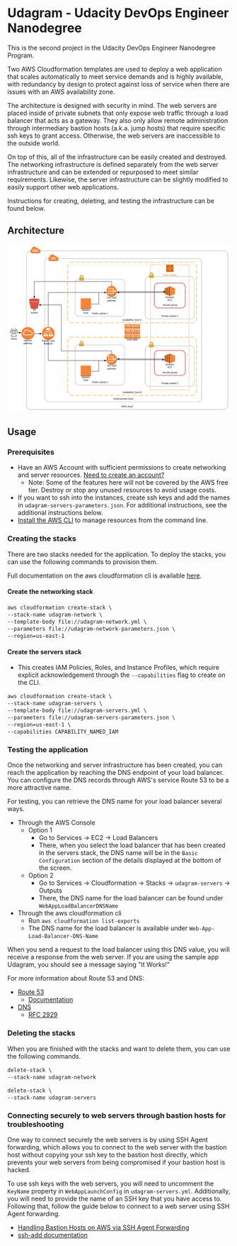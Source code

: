# Udagram - Udacity DevOps Engineer Nanodegree

This is the second project in the Udacity DevOps Engineer Nanodegree Program.

Two AWS Cloudformation templates are used to deploy a web application that scales automatically to meet service demands and is highly available, with redundancy by design to protect against loss of service when there are issues with an AWS availability zone.

The architecture is designed with security in mind. The web servers are placed inside of private subnets that only expose web traffic through a load balancer that acts as a gateway. They also only allow remote administration through intermediary bastion hosts (a.k.a. jump hosts) that require specific ssh keys to grant access. Otherwise, the web servers are inaccessible to the outside world. 

On top of this, all of the infrastructure can be easily created and destroyed. The networking infrastructure is defined separately from the web server infrastructure and can be extended or repurposed to meet similar requirements. Likewise, the server infrastructure can be slightly modified to easily support other web applications. 

Instructions for creating, deleting, and testing the infrastructure can be found below.

## Architecture

![Architecture Diagram](https://github.com/Jonathan-Llovet/udacity-devops-nd-infrastructure-as-code/blob/master/diagram/Project-2-Udagram-Udacity-DevOps-Engineer-Nanodegree.svg)

## Usage

### Prerequisites

- Have an AWS Account with sufficient permissions to create networking and server resources. [Need to create an account?](https://aws.amazon.com/premiumsupport/knowledge-center/create-and-activate-aws-account/)
    - Note: Some of the features here will not be covered by the AWS free tier. Destroy or stop any unused resources to avoid usage costs.
- If you want to ssh into the instances, create ssh keys and add the names in `udagram-servers-parameters.json`. For additional instructions, see the additional instructions below.
- [Install the AWS CLI](https://docs.aws.amazon.com/cli/latest/userguide/cli-chap-install.html) to manage resources from the command line. 

### Creating the stacks
There are two stacks needed for the application. To deploy the stacks, you can use the following commands to provision them.

Full documentation on the aws cloudformation cli is available [here](https://docs.aws.amazon.com/cli/latest/reference/cloudformation/index.html).

#### Create the networking stack

```SHELL
aws cloudformation create-stack \
--stack-name udagram-network \
--template-body file://udagram-network.yml \
--parameters file://udagram-network-parameters.json \
--region=us-east-1
```

#### Create the servers stack

- This creates IAM Policies, Roles, and Instance Profiles, which require explicit acknowledgement through the `--capabilities` flag to create on the CLI.

```SHELL
aws cloudformation create-stack \
--stack-name udagram-servers \
--template-body file://udagram-servers.yml \
--parameters file://udagram-servers-parameters.json \
--region=us-east-1 \
--capabilities CAPABILITY_NAMED_IAM
```

### Testing the application
Once the networking and server infrastructure has been created, you can reach the application by reaching the DNS endpoint of your load balancer. You can configure the DNS records through AWS's service Route 53 to be a more attractive name.

For testing, you can retrieve the DNS name for your load balancer several ways.

- Through the AWS Console
    - Option 1
        - Go to Services -> EC2 -> Load Balancers
        - There, when you select the load balancer that has been created in the servers stack, the DNS name will be in the `Basic Configuration` section of the details displayed at the bottom of the screen.
    - Option 2
        - Go to Services -> Cloudformation -> Stacks -> `udagram-servers` -> Outputs
        - There, the DNS name for the load balancer can be found under `WebAppLoadBalancerDNSName`
- Through the aws cloudformation cli
    - Run `aws cloudformation list-exports`
    - The DNS name for the load balancer is available under `Web-App-Load-Balancer-DNS-Name`

When you send a request to the load balancer using this DNS value, you will receive a response from the web server. If you are using the sample app Udagram, you should see a message saying "It Works!"

For more information about Route 53 and DNS:
- [Route 53](https://www.youtube.com/watch?v=10JKpg-eqZU)
    - [Documentation](https://docs.aws.amazon.com/route53/)
- [DNS](https://www.youtube.com/watch?v=VwpP8PUzqLw)
    - [RFC 2929](https://tools.ietf.org/html/rfc2929)

### Deleting the stacks
When you are finished with the stacks and want to delete them, you can use the following commands.

```SHELL
delete-stack \
--stack-name udagram-network
```

```SHELL
delete-stack \
--stack-name udagram-servers
```

### Connecting securely to web servers through bastion hosts for troubleshooting
One way to connect securely the web servers is by using SSH Agent forwarding, which allows you to connect to the web server with the bastion host without copying your ssh key to the bastion host directly, which prevents your web servers from being compromised if your bastion host is hacked.

To use ssh keys with the web servers, you will need to uncomment the `KeyName` property in `WebAppLaunchConfig` in `udagram-servers.yml`. Additionally, you will need to provide the name of an SSH key that you have access to. Following that, follow the guide below to connect to a web server using SSH Agent forwarding.

- [Handling Bastion Hosts on AWS via SSH Agent Forwarding](https://medium.com/@crishantha/handing-bastion-hosts-on-aws-via-ssh-agent-forwarding-f1d2d4e8622a)
- [ssh-add documentation](https://linux.die.net/man/1/ssh-add)
